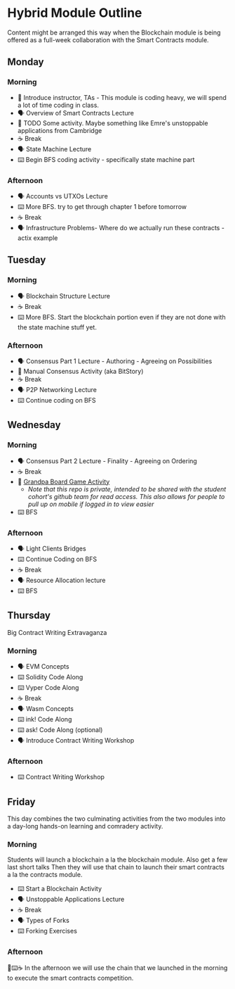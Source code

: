 # Hybrid Module Outline

Content might be arranged this way when the Blockchain module is being offered as a full-week collaboration with the Smart Contracts module.

## Monday

### Morning

- 📛 Introduce instructor, TAs - This module is coding heavy, we will spend a lot of time coding in class.
- 🗣️ Overview of Smart Contracts Lecture
- 🚧 TODO Some activity. Maybe something like Emre's unstoppable applications from Cambridge
- ☕ Break
- 🗣️ State Machine Lecture
- ⌨️ Begin BFS coding activity - specifically state machine part

### Afternoon
- 🗣️ Accounts vs UTXOs Lecture
- ⌨️ More BFS. try to get through chapter 1 before tomorrow
- ☕ Break
- 🗣️ Infrastructure Problems- Where do we actually run these contracts - actix example



## Tuesday

### Morning

- 🗣️ Blockchain Structure Lecture
- ☕ Break
- ⌨️ More BFS. Start the blockchain portion even if they are not done with the state machine stuff yet.

### Afternoon

- 🗣️ Consensus Part 1 Lecture - Authoring - Agreeing on Possibilities
- 🎲 Manual Consensus Activity (aka BitStory)
- ☕ Break
- 🗣️ P2P Networking Lecture
- ⌨️ Continue coding on BFS

## Wednesday

### Morning

- 🗣️ Consensus Part 2 Lecture - Finality - Agreeing on Ordering
- ☕ Break
- 🎲 [Grandpa Board Game Activity](https://github.com/Polkadot-Blockchain-Academy/pba-grandpa-board-game) <!-- markdown-link-check-disable-line -->
  - _Note that this repo is private, intended to be shared with the student cohort's github team for read access._
    _This also allows for people to pull up on mobile if logged in to view easier_
- ⌨️ BFS

### Afternoon

- 🗣️ Light Clients Bridges
- ⌨️ Continue Coding on BFS
- ☕ Break
- 🗣️ Resource Allocation lecture
- ⌨️ BFS

## Thursday

Big Contract Writing Extravaganza

### Morning

- 🗣️ EVM Concepts
- ⌨️ Solidity Code Along
- ⌨️ Vyper Code Along
- ☕ Break
- 🗣️ Wasm Concepts
- ⌨️ ink! Code Along
- ⌨️ ask! Code Along (optional)
- 🗣️ Introduce Contract Writing Workshop

### Afternoon

- ⌨️ Contract Writing Workshop

## Friday

This day combines the two culminating activities from the two modules into a day-long hands-on learning and comradery activity.

### Morning

Students will launch a blockchain a la the blockchain module.
Also get a few last short talks
Then they will use that chain to launch their smart contracts a la the contracts module.

- ⌨️ Start a Blockchain Activity
- 🗣️ Unstoppable Applications Lecture
- ☕ Break
- 🗣️ Types of Forks
- ⌨️ Forking Exercises

### Afternoon

🎲⌨️☕ In the afternoon we will use the chain that we launched in the morning to execute the smart contracts competition.
